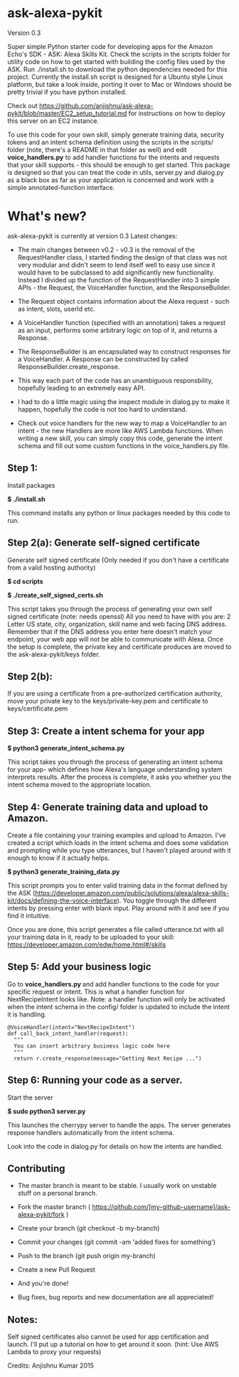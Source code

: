# ask-alexa-pykit

Version 0.3

Super simple Python starter code for developing apps for the Amazon Echo's  SDK - ASK:  Alexa Skills Kit.
Check the scripts in the scripts folder for utility code on how to get started with building the config files used by the ASK.
Run ./install.sh to download the python dependencies needed for this project. Currently the install.sh script is designed for a Ubuntu style Linux platform, but take a look inside, porting it over to Mac or Windows should be pretty trivial if you have python installed. 

Check out https://github.com/anjishnu/ask-alexa-pykit/blob/master/EC2_setup_tutorial.md for instructions on how to deploy this server on an EC2 instance. 

To use this code for your own skill, simply generate training data, security tokens and an intent schema definition using the scripts in the scripts/ folder (note, there's a README in that folder as well) and edit <b>voice_handlers.py</b> to add handler functions for the intents and requests that your skill supports - this should be enough to get started. This package is designed so that you can treat the code in utils, server.py and dialog.py as a black box as far as your application is concerned and work with a simple annotated-function interface.

# What's new?

ask-alexa-pykit is currently at version 0.3
  Latest changes:
- The main changes between v0.2 - v0.3 is the removal of the RequestHandler class, I started finding the design of that class was not very modular and didn't seem to lend itself well to easy use since it would have to be subclassed to add significantly new functionality. Instead I divided up the function of the RequestHandler into 3 simple APIs - the Request, the VoiceHandler function, and the ResponseBuilder.
    
- The Request object contains information about the Alexa request - such as intent, slots, userId etc.
    
- A VoiceHandler function (specified with an annotation) takes a request as an input, performs some arbitrary logic on top of it, and returns a Response.
    
- The ResponseBuilder is an encapsulated way to construct responses for a VoiceHandler. A Response can be constructed by called ResponseBuilder.create_response.
    
- This way each part of the code has an unambiguous responsbility, hopefully leading to an extremely easy API.
    
- I had to do a little magic using the inspect module in dialog.py to make it happen, hopefully the code is not too hard to understand. 
    
- Check out voice handlers for the new way to map a VoiceHandler to an intent - the new Handlers are more like AWS Lambda functions. When writing a new skill, you can simply copy this code, generate the intent schema and fill out some custom functions in the voice_handlers.py file.

Step 1:
-----
Install packages

<b>$ ./install.sh </b>

This command installs any python or linux packages needed by this code to run.

Step 2(a): Generate self-signed certificate
-----------
Generate self signed certificate (Only needed if you don't have a certificate from a valid hosting authority)

<b>
$ cd scripts

$ ./create_self_signed_certs.sh
</b>

This script takes you through the process of generating your own self signed certificate (note: needs openssl)
All you need to have with you are: 2 Letter US state, city, organization, skill name and web facing DNS address.
Remember that if the DNS address you enter here doesn't match your endpoint, your web app will not be able to communicate with Alexa.
Once the setup is complete, the private key and certificate produces are moved to the ask-alexa-pykit/keys folder.

Step 2(b): 
-----------
If you are using a certificate from a pre-authorized certification authority, move your private key to the keys/private-key.pem and certificate to keys/certificate.pem


Step 3: Create a intent schema for your app
----------

<b>
$ python3 generate_intent_schema.py
</b>

This script takes you through the process of generating an intent schema for your app- which defines how Alexa's language understanding system interprets results.
After the process is complete, it asks you whether you the intent schema moved to the appropriate location.

Step 4: Generate training data and upload to Amazon.
--------------
Create a file containing your training examples and upload to Amazon. 
I've created a script which loads in the intent schema and does some validation and prompting while you type utterances, but I haven't played around with it enough to know if it actually helps.

<b>$ python3 generate_training_data.py</b>

This script prompts you to enter valid training data in the format defined by the ASK (https://developer.amazon.com/public/solutions/alexa/alexa-skills-kit/docs/defining-the-voice-interface). You toggle through the different intents by pressing enter with blank input. Play around with it and see if you find it intuitive.

Once you are done, this script generates a file called utterance.txt with all your training data in it, ready to be uploaded to your skill: https://developer.amazon.com/edw/home.html#/skills

Step 5: Add your business logic
--------------
Go to <b> voice_handlers.py </b> and add handler functions to the code for your specific request or intent.
This is what a handler function for NextRecipeIntent looks like. Note: a handler function will only be activated when the intent schema in the config/ folder is updated to include the intent it is handling. 

    @VoiceHandler(intent="NextRecipeIntent")
    def call_back_intent_handler(request):
      """
      You can insert arbitrary business logic code here
      """
      return r.create_response(message="Getting Next Recipe ...")



Step 6: Running your code as a server.
--------------
Start the server

<b>
$ sudo python3 server.py
</b>

This launches the cherrypy server to handle the apps. The server generates response handlers automatically from the intent schema.

Look into the code in dialog.py for details on how the intents are handled.

Contributing
---------------

- The master branch is meant to be stable. I usually work on unstable stuff on a personal branch.
- Fork the master branch ( https://github.com/[my-github-username]/ask-alexa-pykit/fork )
- Create your branch (git checkout -b my-branch)
- Commit your changes (git commit -am 'added fixes for something')
- Push to the branch (git push origin my-branch)
- Create a new Pull Request
- And you're done!

- Bug fixes, bug reports and new documentation are all appreciated!

Notes:
--------------
Self signed certificates also cannot be used for app certification and launch. I'll put up a tutorial on how to get around it soon. (hint: Use AWS Lambda to proxy your requests)

Credits: Anjishnu Kumar 2015
